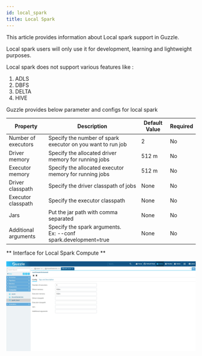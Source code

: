 ```yaml
---
id: local_spark
title: Local Spark
---
```


This article provides information about Local spark support in Guzzle.

Local spark users will only use it for development, learning and lightweight purposes.

Local spark does not support various features like : 

1. ADLS
2. DBFS
3. DELTA
4. HIVE

Guzzle provides below parameter and configs for local spark

|Property|Description|Default Value|Required|
|--- |--- |--- |--- |
|Number of executors|Specify the number of spark executor on you want to run job|2|No|
|Driver memory|Specify the allocated driver memory for running jobs|512 m|No|
|Executor memory|Specify the allocated executor memory for running jobs|512 m|No|
|Driver classpath|Specify the driver classpath of jobs|None|No|
|Executor classpath|Specify the executor classpath|None|No|
|Jars|Put the jar path with comma separated|None|No|
|Additional arguments|Specify the spark arguments. <br/> Ex: --conf spark.development=true|None|No|

** Interface for Local Spark Compute **

<!-- ![image alt text](/img/docs/how-to-guides/compute/local_spark_1.jpg) -->
<a href="/img/docs/how-to-guides/compute/local_spark_1.jpg" target="_self" >
    <img width="1000" src="/img/docs/how-to-guides/compute/local_spark_1.jpg" />
</a>


